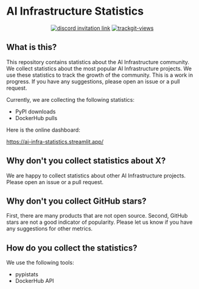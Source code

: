 # AI Infrastructure Statistics

<p align=center>
<a href="https://discord.gg/KqswhpVgdU"><img alt="discord invitation link" src="https://dcbadge.vercel.app/api/server/KqswhpVgdU?style=flat"></a>
<a href="https://twitter.com/TensorChord"><img src="https://img.shields.io/twitter/follow/tensorchord?style=social" alt="trackgit-views" /></a>
</p>

## What is this?

This repository contains statistics about the AI Infrastructure community. We collect statistics about the most popular AI Infrastructure projects. We use these statistics to track the growth of the community. This is a work in progress. If you have any suggestions, please open an issue or a pull request.

Currently, we are collecting the following statistics:

- PyPI downloads
- DockerHub pulls

Here is the online dashboard:

https://ai-infra-statistics.streamlit.app/

## Why don't you collect statistics about X?

We are happy to collect statistics about other AI Infrastructure projects. Please open an issue or a pull request.

## Why don't you collect GitHub stars?

First, there are many products that are not open source. Second, GitHub stars are not a good indicator of popularity. Please let us know if you have any suggestions for other metrics.

## How do you collect the statistics?

We use the following tools:

- pypistats
- DockerHub API
